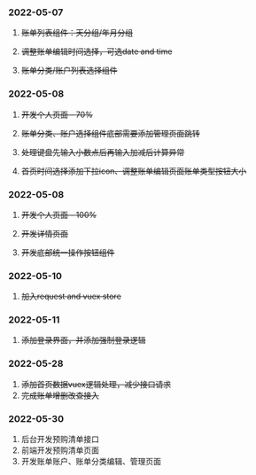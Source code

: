 ### 2022-05-07

1. ~~账单列表组件：天分组/年月分组~~

2. ~~调整账单编辑时间选择，可选date and time~~

3. ~~账单分类/账户列表选择组件~~

### 2022-05-08

1. ~~开发个人页面 - 70%~~

2. ~~账单分类、账户选择组件底部需要添加管理页面跳转~~

3. ~~处理键盘先输入小数点后再输入加减后计算异常~~

4. ~~首页时间选择添加下拉icon、调整账单编辑页面账单类型按钮大小~~

### 2022-05-08

1. ~~开发个人页面 - 100%~~

2. ~~开发详情页面~~

3. ~~开发底部统一操作按钮组件~~

### 2022-05-10

1. ~~加入request and vuex store~~

### 2022-05-11

1. ~~添加登录界面，并添加强制登录逻辑~~

### 2022-05-28

1. ~~添加首页数据vuex逻辑处理，减少接口请求~~
2. ~~完成账单增删改查接入~~

### 2022-05-30

1. 后台开发预购清单接口
2. 前端开发预购清单页面
3. 开发账单账户、账单分类编辑、管理页面


